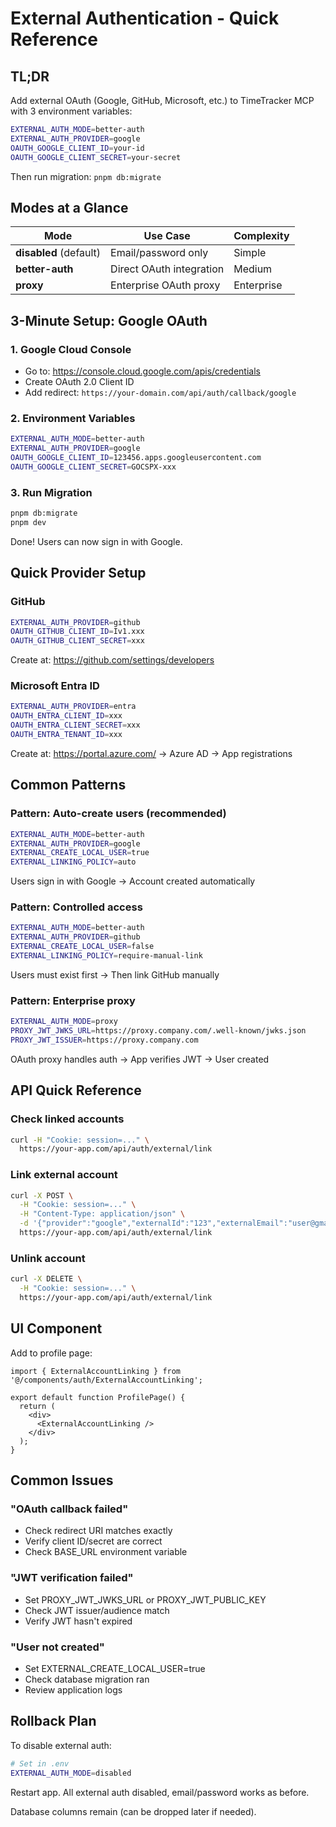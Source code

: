 # External Authentication - Quick Reference

## TL;DR

Add external OAuth (Google, GitHub, Microsoft, etc.) to TimeTracker MCP with 3 environment variables:

```bash
EXTERNAL_AUTH_MODE=better-auth
EXTERNAL_AUTH_PROVIDER=google
OAUTH_GOOGLE_CLIENT_ID=your-id
OAUTH_GOOGLE_CLIENT_SECRET=your-secret
```

Then run migration: `pnpm db:migrate`

## Modes at a Glance

| Mode | Use Case | Complexity |
|------|----------|------------|
| **disabled** (default) | Email/password only |  Simple |
| **better-auth** | Direct OAuth integration |  Medium |
| **proxy** | Enterprise OAuth proxy | Enterprise |

## 3-Minute Setup: Google OAuth

### 1. Google Cloud Console
- Go to: https://console.cloud.google.com/apis/credentials
- Create OAuth 2.0 Client ID
- Add redirect: `https://your-domain.com/api/auth/callback/google`

### 2. Environment Variables
```bash
EXTERNAL_AUTH_MODE=better-auth
EXTERNAL_AUTH_PROVIDER=google
OAUTH_GOOGLE_CLIENT_ID=123456.apps.googleusercontent.com
OAUTH_GOOGLE_CLIENT_SECRET=GOCSPX-xxx
```

### 3. Run Migration
```bash
pnpm db:migrate
pnpm dev
```

Done! Users can now sign in with Google.

## Quick Provider Setup

### GitHub
```bash
EXTERNAL_AUTH_PROVIDER=github
OAUTH_GITHUB_CLIENT_ID=Iv1.xxx
OAUTH_GITHUB_CLIENT_SECRET=xxx
```
Create at: https://github.com/settings/developers

### Microsoft Entra ID
```bash
EXTERNAL_AUTH_PROVIDER=entra
OAUTH_ENTRA_CLIENT_ID=xxx
OAUTH_ENTRA_CLIENT_SECRET=xxx
OAUTH_ENTRA_TENANT_ID=xxx
```
Create at: https://portal.azure.com/ -> Azure AD -> App registrations

## Common Patterns

### Pattern: Auto-create users (recommended)
```bash
EXTERNAL_AUTH_MODE=better-auth
EXTERNAL_AUTH_PROVIDER=google
EXTERNAL_CREATE_LOCAL_USER=true
EXTERNAL_LINKING_POLICY=auto
```
Users sign in with Google -> Account created automatically

### Pattern: Controlled access
```bash
EXTERNAL_AUTH_MODE=better-auth
EXTERNAL_AUTH_PROVIDER=github
EXTERNAL_CREATE_LOCAL_USER=false
EXTERNAL_LINKING_POLICY=require-manual-link
```
Users must exist first -> Then link GitHub manually

### Pattern: Enterprise proxy
```bash
EXTERNAL_AUTH_MODE=proxy
PROXY_JWT_JWKS_URL=https://proxy.company.com/.well-known/jwks.json
PROXY_JWT_ISSUER=https://proxy.company.com
```
OAuth proxy handles auth -> App verifies JWT -> User created

## API Quick Reference

### Check linked accounts
```bash
curl -H "Cookie: session=..." \
  https://your-app.com/api/auth/external/link
```

### Link external account
```bash
curl -X POST \
  -H "Cookie: session=..." \
  -H "Content-Type: application/json" \
  -d '{"provider":"google","externalId":"123","externalEmail":"user@gmail.com"}' \
  https://your-app.com/api/auth/external/link
```

### Unlink account
```bash
curl -X DELETE \
  -H "Cookie: session=..." \
  https://your-app.com/api/auth/external/link
```

## UI Component

Add to profile page:
```tsx
import { ExternalAccountLinking } from '@/components/auth/ExternalAccountLinking';

export default function ProfilePage() {
  return (
    <div>
      <ExternalAccountLinking />
    </div>
  );
}
```

## Common Issues

### "OAuth callback failed"
- Check redirect URI matches exactly
- Verify client ID/secret are correct
- Check BASE_URL environment variable

### "JWT verification failed"
- Set PROXY_JWT_JWKS_URL or PROXY_JWT_PUBLIC_KEY
- Check JWT issuer/audience match
- Verify JWT hasn't expired

### "User not created"
- Set EXTERNAL_CREATE_LOCAL_USER=true
- Check database migration ran
- Review application logs

## Rollback Plan

To disable external auth:
```bash
# Set in .env
EXTERNAL_AUTH_MODE=disabled
```

Restart app. All external auth disabled, email/password works as before.

Database columns remain (can be dropped later if needed).
